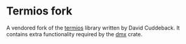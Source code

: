 # Termios fork

A vendored fork of the [termios](https://crates.io/crates/termios) library written by David Cuddeback. It contains extra functionality required by the [dmx](https://crates.io/crates/dmx) crate.
